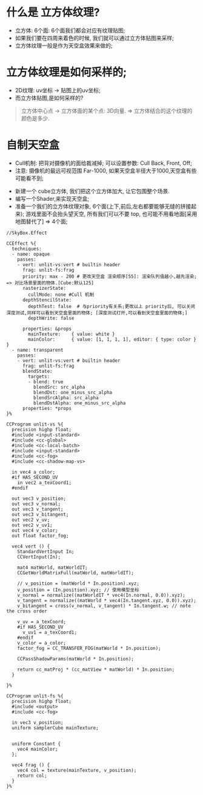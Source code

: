 # 什么是 立方体纹理?
* 立方体: 6个面: 6个面我们都会对应有纹理贴图;
* 如果我们要在四周来着色的时候, 我们就可以通过立方体贴图来采样; 
* 立方体纹理一般是作为天空盒效果来做的;

# 立方体纹理是如何采样的; 
* 2D纹理: uv坐标 -> 贴图上的uv坐标;
* 而立方体贴图,是如何采样的?
> 立方体中心点 -> 立方体面的某个点: 3D向量. => 立方体结合的这个纹理的颜色是多少.

# 自制天空盒
- Cull机制: 把背对摄像机的面给裁减掉; 可以设置参数: Cull Back, Front, Off;
- 注意: 摄像机的最远可视范围 Far-1000, 如果天空盒半径大于1000,天空盒有些可能看不到;
* 新建一个 cube立方体, 我们把这个立方体加大, 让它包围整个场景.
* 编写一个Shader,来实现天空盒;
* 准备一个我们的立方体纹理对象, 6个面(上下,前后,左右都要能够无缝的拼接起来); 游戏里面不会抬头望天空, 所有我们可以不要 top, 也可能不用看地面[采用地图替代了] => 4个面;
```
//SkyBox.Effect

CCEffect %{
  techniques:
  - name: opaque
    passes:
    - vert: unlit-vs:vert # builtin header
      frag: unlit-fs:frag
      priority: max - 200 # 更改天空盒 渲染顺序[55]: 渲染队列值越小,越先渲染; => 对比场景里面的物体.[Cube:默认125]
      rasterizerState:
        cullMode: none #Cull 机制
      depthStencilState:
        depthTest: false  # 与priority有关系;更改以上 priority后, 可以关闭深度测试,同样可以看到天空盒里面的物体; [深度测试打开,可以看到天空盒里面的物体;]
        depthWrite: false

      properties: &props
        mainTexture:    { value: white }
        mainColor:      { value: [1, 1, 1, 1], editor: { type: color } }
  - name: transparent
    passes:
    - vert: unlit-vs:vert # builtin header
      frag: unlit-fs:frag
      blendState:
        targets:
        - blend: true
          blendSrc: src_alpha
          blendDst: one_minus_src_alpha
          blendSrcAlpha: src_alpha
          blendDstAlpha: one_minus_src_alpha
      properties: *props
}%

CCProgram unlit-vs %{
  precision highp float;
  #include <input-standard>
  #include <cc-global>
  #include <cc-local-batch>
  #include <input-standard>
  #include <cc-fog>
  #include <cc-shadow-map-vs>

  in vec4 a_color;
  #if HAS_SECOND_UV
    in vec2 a_texCoord1;
  #endif

  out vec3 v_position;
  out vec3 v_normal;
  out vec3 v_tangent;
  out vec3 v_bitangent;
  out vec2 v_uv;
  out vec2 v_uv1;
  out vec4 v_color;
  out float factor_fog;

  vec4 vert () {
    StandardVertInput In;
    CCVertInput(In);

    mat4 matWorld, matWorldIT;
    CCGetWorldMatrixFull(matWorld, matWorldIT);

    // v_position = (matWorld * In.position).xyz;
    v_position = (In.position).xyz; // 使用模型坐标
    v_normal = normalize((matWorldIT * vec4(In.normal, 0.0)).xyz);
    v_tangent = normalize((matWorld * vec4(In.tangent.xyz, 0.0)).xyz);
    v_bitangent = cross(v_normal, v_tangent) * In.tangent.w; // note the cross order

    v_uv = a_texCoord;
    #if HAS_SECOND_UV
      v_uv1 = a_texCoord1;
    #endif
    v_color = a_color;
    factor_fog = CC_TRANSFER_FOG(matWorld * In.position);

    CCPassShadowParams(matWorld * In.position);

    return cc_matProj * (cc_matView * matWorld) * In.position;
  }
 
}%

CCProgram unlit-fs %{
  precision highp float;
  #include <output>
  #include <cc-fog>

  in vec3 v_position;
  uniform samplerCube mainTexture;
  

  uniform Constant {
    vec4 mainColor;
  };

  vec4 frag () {
    vec4 col = texture(mainTexture, v_position);
    return col;
  }
}%

```
